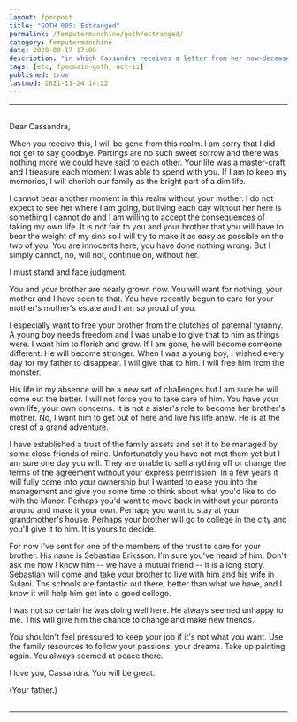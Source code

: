 ```yaml
---
layout: fpmcpost
title: "GOTH 005: Estranged"
permalink: /femputermanchine/goth/estranged/
category: femputermanchine
date: 2020-09-17 17:00
description: "in which Cassandra receives a letter from her now-deceased father"
tags: [etc, fpmcmain-goth, act-ii]
published: true
lastmod: 2021-11-24 14:22
---
```

[//]: # ( 11/24/21  -added)

*****

<br>Dear Cassandra,

When you receive this, I will be gone from this realm. I am sorry that I did not get to say goodbye. Partings are no such sweet sorrow and there was nothing more we could have said to each other. Your life was a master-craft and I treasure each moment I was able to spend with you. If I am to keep my memories, I will cherish our family as the bright part of a dim life.

I cannot bear another moment in this realm without your mother. I do not expect to see her where I am going, but living each day without her here is something I cannot do and I am willing to accept the consequences of taking my own life. It is not fair to you and your brother that you will have to bear the weight of my sins so I will try to make it as easy as possible on the two of you. You are innocents here; you have done nothing wrong. But I simply cannot, no, will not, continue on, without her.

I must stand and face judgment. 

You and your brother are nearly grown now. You will want for nothing, your mother and I have seen to that. You have recently begun to care for your mother's mother's estate and I am so proud of you.

I especially want to free your brother from the clutches of paternal tyranny. A young boy needs freedom and I was unable to give that to him as things were. I want him to florish and grow. If I am gone, he will become someone different. He will become stronger. When I was a young boy, I wished every day for my father to disappear. I will give that to him. I will free him from the monster.

His life in my absence will be a new set of challenges but I am sure he will come out the better. I will not force you to take care of him. You have your own life, your own concerns. It is not a sister's role to become her brother's mother. No, I want him to get out of here and live his life anew. He is at the crest of a grand adventure.

I have established a trust of the family assets and set it to be managed by some close friends of mine. Unfortunately you have not met them yet but I am sure one day you will. They are unable to sell anything off or change the terms of the agreement without your express permission. In a few years it will fully come into your ownership but I wanted to ease you into the management and give you some time to think about what you'd like to do with the Manor. Perhaps you'd want to move back in without your parents around and make it your own. Perhaps you want to stay at your grandmother's house. Perhaps your brother will go to college in the city and you'll give it to him. It is yours to decide.

For now I've sent for one of the members of the trust to care for your brother. His name is Sebastian Eriksson. I'm sure you've heard of him. Don't ask me how I know him -- we have a mutual friend -- it is a long story. Sebastian will come and take your brother to live with him and his wife in Sulani. The schools are fantastic out there, better than what we have, and I know it will help him get into a good college. 

I was not so certain he was doing well here. He always seemed unhappy to me. This will give him the chance to change and make new friends. 

You shouldn't feel pressured to keep your job if it's not what you want. Use the family resources to follow your passions, your dreams. Take up painting again. You always seemed at peace there.

I love you, Cassandra. You will be great.

(Your father.)
<br><br>

*****

